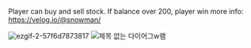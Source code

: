 Player can buy and sell stock. If balance over 200, player win
more info: https://velog.io/@snowman/

![ezgif-2-57f6d7873817](https://user-images.githubusercontent.com/72291472/127738292-fb58f670-dc2c-4887-9aaf-a7dcd3695d17.gif)
![제목 없는 다이어그w램](https://user-images.githubusercontent.com/72291472/127738182-5fb3a64c-8982-4206-8c73-2931ba9fc898.jpg)
